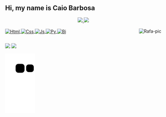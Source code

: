 ## Hi, my name is Caio Barbosa

<div align="center">
  <a href="https://github.com/caio-mrb">
  <img height="150em" src="https://github-readme-stats.vercel.app/api?username=caio-mrb&show_icons=true&theme=dracula&include_all_commits=true&count_private=true"/>
  <img height="140em" src="https://github-readme-stats.vercel.app/api/top-langs/?username=caio-mrb&layout=compact&langs_count=7&theme=dracula"/>
</div>
<div style="display: inline_block"><br>
  <img align="center" alt="Html" height="40" width="40" src="https://cdn.jsdelivr.net/gh/devicons/devicon/icons/html5/html5-plain.svg">
  <img align="center" alt="Css" height="40" width="40" src="https://cdn.jsdelivr.net/gh/devicons/devicon/icons/css3/css3-plain.svg">
  <img align="center" alt="Js" height="40" width="40" src="https://cdn.jsdelivr.net/gh/devicons/devicon/icons/javascript/javascript-plain.svg">
  <img align="center" alt="Py" height="40" width="40" src="https://cdn.jsdelivr.net/gh/devicons/devicon/icons/python/python-original.svg">
  <img align="center" alt="Bi" height="40" width="40" src="https://upload.wikimedia.org/wikipedia/commons/c/cf/New_Power_BI_Logo.svg">
  <img align="right" alt="Rafa-pic" height="180" src="https://cdn.discordapp.com/attachments/455437352651849739/1008755067043729500/Me2.png">
  
</div>
  
  ##
 
<div> 
  <a href = "mailto:caiomaxwel@hotmail.com"><img src="https://img.shields.io/badge/Gmail-D14836?style=for-the-badge&logo=gmail&logoColor=white" target="_blank"></a>
  <a href="https://www.linkedin.com/in/caio-barbosa-421122248/" target="_blank"><img src="https://img.shields.io/badge/-LinkedIn-%230077B5?style=for-the-badge&logo=linkedin&logoColor=white" target="_blank"></a> 

  ![Snake animation](https://github.com/caio-mrb/caio-mrb/blob/output/github-contribution-grid-snake.svg)
  
</div>
